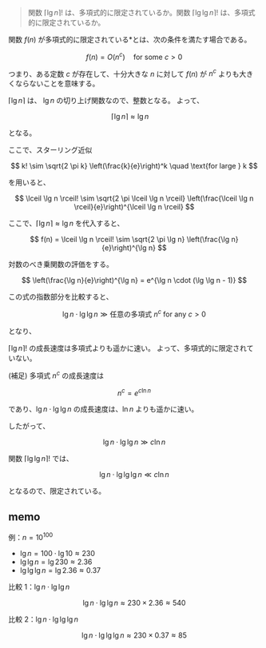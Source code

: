<!--
<script type="text/javascript" async
  src="https://cdnjs.cloudflare.com/ajax/libs/mathjax/2.7.7/MathJax.js?config=TeX-MML-AM_CHTML">
</script>
-->
> 関数 $\lceil\lg n \rceil!$ は、多項式的に限定されているか。関数 $\lceil\lg \lg n \rceil!$ は、多項式的に限定されているか。

関数 $f(n)$ が多項式的に限定されている*とは、次の条件を満たす場合である。

$$
f(n) = O(n^c) \quad \text{for some } c > 0
$$

つまり、ある定数 $c$ が存在して、十分大きな $n$ に対して $f(n)$ が $n^c$ よりも大きくならないことを意味する。


$\lceil \lg n \rceil$ は、 $\lg n$ の切り上げ関数なので、整数となる。
よって、

$$
\lceil \lg n \rceil \approx \lg n \quad 
$$

となる。

ここで、スターリング近似

$$
k! \sim \sqrt{2 \pi k} \left(\frac{k}{e}\right)^k \quad \text{for large } k
$$

を用いると、

$$
\lceil \lg n \rceil! \sim \sqrt{2 \pi \lceil \lg n \rceil} \left(\frac{\lceil \lg n \rceil}{e}\right)^{\lceil \lg n \rceil}
$$

ここで、$\lceil \lg n \rceil \approx \lg n$ を代入すると、

$$
f(n) = \lceil \lg n \rceil! \sim \sqrt{2 \pi \lg n} \left(\frac{\lg n}{e}\right)^{\lg n}
$$

対数のべき乗関数の評価をする。

$$
\left(\frac{\lg n}{e}\right)^{\lg n} = e^{\lg n \cdot (\lg \lg n - 1)}
$$

この式の指数部分を比較すると、

$$
\lg n \cdot \lg \lg n \gg \text{任意の多項式 } n^c \text{ for any } c > 0
$$

となり、

$\lceil \lg n \rceil!$ の成長速度は多項式よりも遥かに速い。
よって、多項式的に限定されていない。

(補足) 多項式 $n^c$ の成長速度は

$$
n^c = e^{c \ln n}
$$

であり、$\lg n \cdot \lg \lg n$ の成長速度は、$\ln n$ よりも遥かに速い。

したがって、

$$
\lg n \cdot \lg \lg n \gg c \ln n
$$


関数 $\lceil\lg \lg n \rceil!$ では、

$$
\lg n \cdot \lg \lg \lg n \ll c \ln n
$$

となるので、限定されている。

## memo

例：$n = 10^{100}$

- $\lg n = 100 \cdot \lg 10 \approx 230$
- $\lg \lg n = \lg 230 \approx 2.36$
- $\lg \lg \lg n = \lg 2.36 \approx 0.37$

比較 1：$\lg n \cdot \lg \lg n$

$$
\lg n \cdot \lg \lg n \approx 230 \times 2.36 \approx 540
$$

比較 2：$\lg n \cdot \lg \lg \lg n$

$$
\lg n \cdot \lg \lg \lg n \approx 230 \times 0.37 \approx 85
$$
